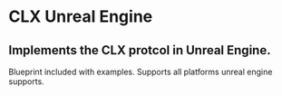 # CLX Unreal Engine
## Implements the CLX protcol in Unreal Engine.

Blueprint included with examples. Supports all platforms unreal engine supports.
